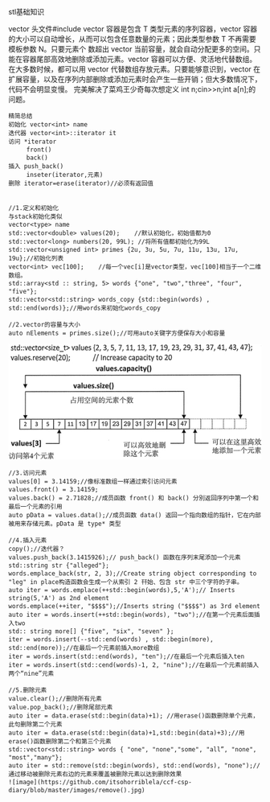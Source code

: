 stl基础知识

vector 头文件#include<vector>
vector<T> 容器是包含 T 类型元素的序列容器，vector<T> 容器的大小可以自动增长，从而可以包含任意数量的元素；因此类型参数 T 不再需要模板参数 N。只要元素个
数超出 vector 当前容量，就会自动分配更多的空间。只能在容器尾部高效地删除或添加元素。vector<T> 容器可以方便、灵活地代替数组。在大多数时候，都可以用
vector<T> 代替数组存放元素。只要能够意识到，vector<T> 在扩展容量，以及在序列内部删除或添加元素时会产生一些开销；但大多数情况下，代码不会明显变慢。
完美解决了菜鸡王少奇每次想定义 int n;cin>>n;int a[n];的问题。

    精简总结
    初始化 vector<int> name
    迭代器 vector<int>::iterator it
    访问 *iterator
         front()
         back()
    插入 push_back()
         inseter(iterator,元素)
    删除 iterator=erase(iterator)//必须有返回值


    //1.定义和初始化
    与stack初始化类似 
    vector<type> name  
    std::vector<double> values(20);    //默认初始化，初始值都为0
    std::vector<long> numbers(20, 99L); //将所有值都初始化为99L
    std::vector<unsigned int> primes {2u, 3u, 5u, 7u, 11u, 13u, 17u, 19u};//初始化列表
    vector<int> vec[100];    //每一个vec[i]是vector类型，vec[100]相当于一个二维数组。
    std::array<std :: string, 5> words {"one", "two","three", "four", "five"};
    std::vector<std::string> words_copy {std::begin(words) , std::end(words)};//用words来初始化words_copy
    
    //2.vector的容量与大小
    auto nElements = primes.size();//可用auto关键字方便保存大小和容量
![image](https://github.com/itsohorriblela/ccf-csp-diary/blob/master/images/valuesofvector.jpg)
    
    //3.访问元素
    values[0] = 3.14159;//像标准数组一样通过索引访问元素
    values.front() = 3.14159;
    values.back() = 2.71828;//成员函数 front() 和 back() 分別返回序列中第一个和最后一个元素的引用
    auto pData = values.data();//成员函数 data() 返回一个指向数组的指针，它在内部被用来存储元素。pData 是 type* 类型
    
    //4.插入元素
    copy();//迭代器？
    values.push_back(3.1415926);// push_back() 函数在序列末尾添加一个元素
    std::string str {"alleged"};
    words.emplace_back(str, 2, 3);//Create string object corresponding to "leg" in place构造函数会生成一个从索引 2 幵始、包含 str 中三个字符的子串。
    auto iter = words.emplace(++std::begin(words),5,'A');// Inserts string(5,'A') as 2nd element
    words.emplace(++iter, "$$$$");//Inserts string ("$$$$") as 3rd element
    auto iter = words.insert(++std::begin(words), "two");//在第一个元素后面插入two
    std:: string more[] {"five", "six", "seven" }; 
    iter = words.insert(--std::end(words) , std::begin(more), std::end(more));//在最后一个元素前插入more数组
    iter = words.insert(std::end(words), "ten");//在最后一个元素后插入ten
    iter = words.insert(std::cend(words)-1, 2, "nine");//在最后一个元素前插入两个“nine”元素
    
    //5.删除元素
    value.clear();//删除所有元素
    value.pop_back();//删除尾部元素
    auto iter = data.erase(std::begin(data)+1); //用erase()函数删除单个元素，此句删除第二个元素
    auto iter = data.erase(std::begin(data)+1,std::begin(data)+3);//用erase()函数删除第二个和第三个元素
    std::vector<std::string> words { "one", "none","some", "all”, "none", "most","many"};
    auto iter = std::remove(std::begin(words), std::end(words), "none");//通过移动被删除元素右边的元素来覆盖被删除元素以达到删除效果
    ![image](https://github.com/itsohorriblela/ccf-csp-diary/blob/master/images/remove().jpg)
    
